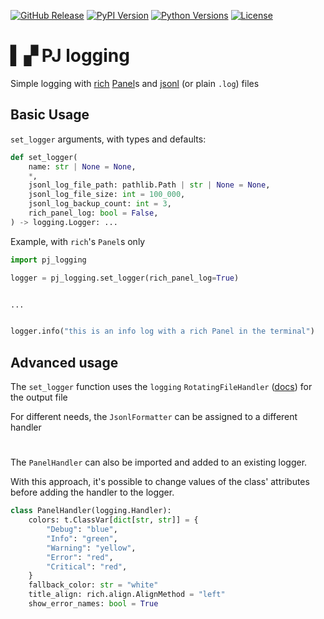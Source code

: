 [github_release]: https://img.shields.io/github/release/the-citto/pj-logging.svg?logo=github&logoColor=white&color=orange
[pypi_version]: https://img.shields.io/pypi/v/pj-logging.svg?logo=python&logoColor=white
[python_versions]: https://img.shields.io/pypi/pyversions/pj-logging.svg?logo=python&logoColor=white
[github_license]: https://img.shields.io/github/license/the-citto/pj-logging.svg?logo=github&logoColor=white

[![GitHub Release][github_release]](https://github.com/the-citto/pj-logging/releases/)
[![PyPI Version][pypi_version]](https://pypi.org/project/pj-logging/)
[![Python Versions][python_versions]](https://pypi.org/project/pj-logging/)
[![License][github_license]](https://github.com/the-citto/pj-logging/blob/master/LICENSE)
<br>

# ▍▞ PJ logging

Simple logging with 
[rich](https://github.com/Textualize/rich) [Panel](https://rich.readthedocs.io/en/latest/panel.html)s and 
[jsonl](https://jsonlines.org/) (or plain `.log`) files

## Basic Usage

`set_logger` arguments, with types and defaults:

```python
def set_logger(
    name: str | None = None,
    *,
    jsonl_log_file_path: pathlib.Path | str | None = None,
    jsonl_log_file_size: int = 100_000,
    jsonl_log_backup_count: int = 3,
    rich_panel_log: bool = False,
) -> logging.Logger: ...
```

Example, with `rich`'s `Panel`s only

```python
import pj_logging

logger = pj_logging.set_logger(rich_panel_log=True)


...


logger.info("this is an info log with a rich Panel in the terminal")
```

## Advanced usage

The `set_logger` function uses the `logging` `RotatingFileHandler` 
([docs](https://docs.python.org/3/library/logging.handlers.html#rotatingfilehandler)) for the output file

For different needs, the `JsonlFormatter` can be assigned to a different handler

#

The `PanelHandler` can also be imported and added to an existing logger.

With this approach, it's possible to change values of the class' attributes
before adding the handler to the logger.

```python
class PanelHandler(logging.Handler):
    colors: t.ClassVar[dict[str, str]] = {
        "Debug": "blue",
        "Info": "green",
        "Warning": "yellow",
        "Error": "red",
        "Critical": "red",
    }
    fallback_color: str = "white"
    title_align: rich.align.AlignMethod = "left"
    show_error_names: bool = True
```

